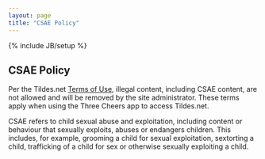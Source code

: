 ```yaml
---
layout: page
title: "CSAE Policy"
---
```

{% include JB/setup %}

## CSAE Policy

Per the Tildes.net [Terms of Use](https://docs.tildes.net/policies/terms-of-use), illegal content, including CSAE content, are not allowed and will be removed by the site administrator. These terms apply when using the Three Cheers app to access Tildes.net.

CSAE refers to child sexual abuse and exploitation, including content or behaviour that sexually exploits, abuses or endangers children. This includes, for example, grooming a child for sexual exploitation, sextorting a child, trafficking of a child for sex or otherwise sexually exploiting a child.